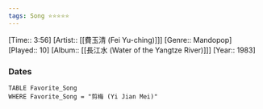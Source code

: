 ```yaml
---
tags: Song ⭐⭐⭐⭐⭐ 
---
```

[Time:: 3:56]
[Artist:: [[費玉清 (Fei Yu-ching)]]]
[Genre:: Mandopop]
[Played:: 10]
[Album:: [[長江水 (Water of the Yangtze River)]]]
[Year:: 1983]
### Dates
````dataview
TABLE Favorite_Song
WHERE Favorite_Song = "剪梅 (Yi Jian Mei)"
````